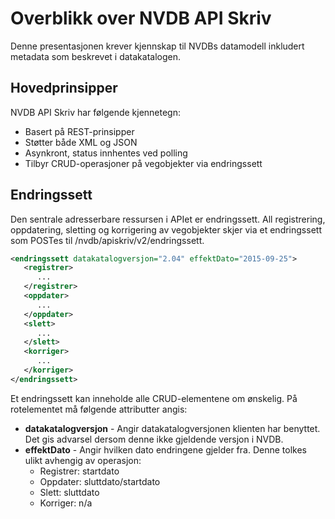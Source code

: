 ﻿# Overblikk over NVDB API Skriv

Denne presentasjonen krever kjennskap til NVDBs datamodell inkludert metadata som beskrevet i datakatalogen.

## Hovedprinsipper

NVDB API Skriv har følgende kjennetegn:

* Basert på REST-prinsipper
* Støtter både XML og JSON
* Asynkront, status innhentes ved polling
* Tilbyr CRUD-operasjoner på vegobjekter via endringssett

## Endringssett
 
Den sentrale adresserbare ressursen i APIet er endringssett. All registrering, oppdatering, sletting og korrigering av vegobjekter skjer via et endringssett som POSTes til <host>/nvdb/apiskriv/v2/endringssett.

```xml
<endringssett datakatalogversjon="2.04" effektDato="2015-09-25">
   <registrer>
      ...
   </registrer>
   <oppdater>
      ...
   </oppdater>
   <slett>
      ...
   </slett>
   <korriger>
      ...
   </korriger>
</endringssett>
```

Et endringssett kan inneholde alle CRUD-elementene om ønskelig. På rotelementet må følgende attributter angis:
 
* **datakatalogversjon** - Angir datakatalogversjonen klienten har benyttet. Det gis advarsel dersom denne ikke gjeldende versjon i NVDB. 
* **effektDato** - Angir hvilken dato endringene gjelder fra. Denne tolkes ulikt avhengig av operasjon:
  * Registrer: startdato
  * Oppdater: sluttdato/startdato
  * Slett: sluttdato
  * Korriger: n/a
  
  